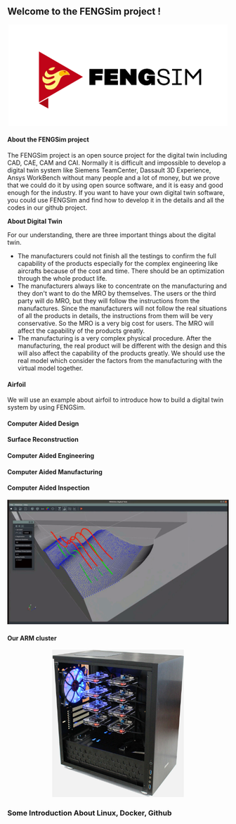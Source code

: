 ## Welcome to the FENGSim project !

<p align="center">
  <img src="images/Fengsim_logo_hi.png" width="500" title="arm cluster">
</p>

#### About the FENGSim project

The FENGSim project is an open source project for the digital twin including CAD, CAE, CAM and CAI. Normally it is difficult and impossible to develop a digital twin system like Siemens TeamCenter, Dassault 3D Experience, Ansys WorkBench without many people and a lot of money, but we prove that we could do it by using open source software, and it is easy and good enough for the industry. If you want to have your own digital twin software, you could use FENGSim and find how to develop it in the details  and all the codes in our github project. 

**About Digital Twin**

For our understanding, there are three important things about the digital twin. 

- The manufacturers could not finish all the testings to confirm the full capability of the products especially for the complex engineering like aircrafts because of the cost and time. There should be an optimization through the whole product life. 
- The manufacturers always like to concentrate on the manufacturing and they don't want to do the MRO by themselves. The users or the third party will do MRO, but they will follow the instructions from the manufactures. Since the manufacturers will not follow the real situations of all the products in details, the instructions from them will be very conservative. So the MRO is a very big cost for users. The MRO will affect the capability of the products greatly.
- The manufacturing is a very complex physical procedure. After the manufacturing, the real product will be different with the design and this will also affect the capability of the products greatly. We should use the real model which consider the factors from the manufacturing with the virtual model together.   

#### Airfoil

We will use an example about airfoil to introduce how to build a digital twin system by using FENGSim. 

#### Computer Aided Design

#### Surface Reconstruction

#### Computer Aided Engineering

#### Computer Aided Manufacturing

#### Computer Aided Inspection

<p align="center">
  <img src="images/meas1.gif" width="600" title="arm cluster">
</p>

#### Our ARM cluster
<p align="center">
  <img src="images/Mark-1.jpg" width="300" title="arm cluster">
</p>


### Some Introduction About Linux, Docker, Github